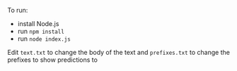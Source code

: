 To run:

* install Node.js
* run `npm install`
* run `node index.js`

Edit `text.txt` to change the body of the text and `prefixes.txt` to change the prefixes to show predictions to
